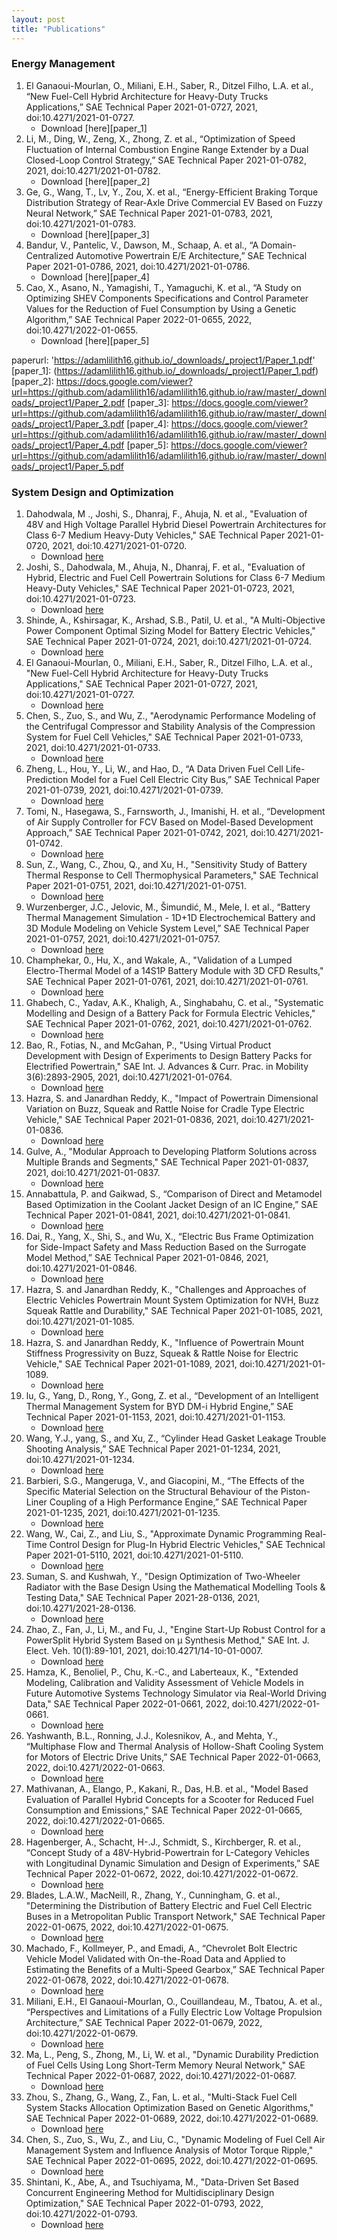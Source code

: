 ```yaml
---
layout: post
title: "Publications" 
---
```


### Energy Management

1. El Ganaoui-Mourlan, O., Miliani, E.H., Saber, R., Ditzel Filho, L.A. et al., “New Fuel-Cell Hybrid Architecture for Heavy-Duty Trucks Applications,” SAE Technical Paper 2021-01-0727, 2021, doi:10.4271/2021-01-0727.
    * Download [here][paper_1]
2. Li, M., Ding, W., Zeng, X., Zhong, Z. et al., “Optimization of Speed Fluctuation of Internal Combustion Engine Range Extender by a Dual Closed-Loop Control Strategy,” SAE Technical Paper 2021-01-0782, 2021, doi:10.4271/2021-01-0782.
    * Download [here][paper_2]
3. Ge, G., Wang, T., Lv, Y., Zou, X. et al., “Energy-Efficient Braking Torque Distribution Strategy of Rear-Axle Drive Commercial EV Based on Fuzzy Neural Network,” SAE Technical Paper 2021-01-0783, 2021, doi:10.4271/2021-01-0783.
    * Download [here][paper_3]
4. Bandur, V., Pantelic, V., Dawson, M., Schaap, A. et al., “A Domain-Centralized Automotive Powertrain E/E Architecture,” SAE
Technical Paper 2021-01-0786, 2021, doi:10.4271/2021-01-0786.
    * Download [here][paper_4]
5. Cao, X., Asano, N., Yamagishi, T., Yamaguchi, K. et al., “A Study on Optimizing SHEV Components Specifications and Control
Parameter Values for the Reduction of Fuel Consumption by Using a Genetic Algorithm,” SAE Technical Paper 2022-01-0655, 2022,
doi:10.4271/2022-01-0655.
    * Download [here][paper_5]

paperurl: 'https://adamlilith16.github.io/_downloads/_project1/Paper_1.pdf'
[paper_1]: (https://adamlilith16.github.io/_downloads/_project1/Paper_1.pdf)
[paper_2]: https://docs.google.com/viewer?url=https://github.com/adamlilith16/adamlilith16.github.io/raw/master/_downloads/_project1/Paper_2.pdf
[paper_3]: https://docs.google.com/viewer?url=https://github.com/adamlilith16/adamlilith16.github.io/raw/master/_downloads/_project1/Paper_3.pdf
[paper_4]: https://docs.google.com/viewer?url=https://github.com/adamlilith16/adamlilith16.github.io/raw/master/_downloads/_project1/Paper_4.pdf
[paper_5]: https://docs.google.com/viewer?url=https://github.com/adamlilith16/adamlilith16.github.io/raw/master/_downloads/_project1/Paper_5.pdf

### System Design and Optimization

1. Dahodwala, M ., Joshi, S., Dhanraj, F., Ahuja, N. et al., "Evaluation of 48V and High Voltage Parallel Hybrid Diesel Powertrain Architectures for Class 6-7 Medium Heavy-Duty Vehicles," SAE Technical Paper 2021-01-0720, 2021, doi:10.4271/2021-01-0720.
    * Download [here][sdo_paper_1]
2. Joshi, S., Dahodwala, M., Ahuja, N., Dhanraj, F. et al., "Evaluation of Hybrid, Electric and Fuel Cell Powertrain Solutions for Class 6-7 Medium Heavy-Duty Vehicles," SAE Technical Paper 2021-01-0723, 2021, doi:10.4271/2021-01-0723. 
    * Download [here][sdo_paper_2]
3. Shinde, A., Kshirsagar, K., Arshad, S.B., Patil, U. et al., "A Multi-Objective Power Component Optimal Sizing Model for Battery Electric Vehicles," SAE Technical Paper 2021-01-0724, 2021, doi:10.4271/2021-01-0724.
    * Download [here][sdo_paper_3]
4. El Ganaoui-Mourlan, 0., Miliani, E.H., Saber, R., Ditzel Filho, L.A. et al., "New Fuel-Cell Hybrid Architecture for Heavy-Duty Trucks Applications," SAE Technical Paper 2021-01-0727, 2021, doi:10.4271/2021-01-0727.
    * Download [here][sdo_paper_4]
5. Chen, S., Zuo, S., and Wu, Z., "Aerodynamic Performance Modeling of the Centrifugal Compressor and Stability Analysis of the Compression System for Fuel Cell Vehicles," SAE Technical Paper 2021-01-0733, 2021, doi:10.4271/2021-01-0733. 
    * Download [here][sdo_paper_5]
6. Zheng, L., Hou, Y., Li, W., and Hao, D., “A Data Driven Fuel Cell Life-Prediction Model for a Fuel Cell Electric City Bus,” SAE Technical Paper 2021-01-0739, 2021, doi:10.4271/2021-01-0739.
    * Download [here][sdo_paper_6]
7. Tomi, N., Hasegawa, S., Farnsworth, J., Imanishi, H. et al., “Development of Air Supply Controller for FCV Based on Model-Based Development Approach,” SAE Technical Paper 2021-01-0742, 2021, doi:10.4271/2021-01-0742.
    * Download [here][sdo_paper_7]
8. Sun, Z., Wang, C., Zhou, Q., and Xu, H., "Sensitivity Study of Battery Thermal Response to Cell Thermophysical Parameters," SAE Technical Paper 2021-01-0751, 2021, doi:10.4271/2021-01-0751. 
    * Download [here][sdo_paper_8]
9. Wurzenberger, J.C., Jelovic, M., Šimundić, M., Mele, I. et al., “Battery Thermal Management Simulation - 1D+1D Electrochemical Battery and 3D Module Modeling on Vehicle System Level,” SAE Technical Paper 2021-01-0757, 2021, doi:10.4271/2021-01-0757. 
    * Download [here][sdo_paper_9]
10. Champhekar, 0., Hu, X., and Wakale, A., "Validation of a Lumped Electro-Thermal Model of a 14S1P Battery Module with 3D CFD Results," SAE Technical Paper 2021-01-0761, 2021, doi:10.4271/2021-01-0761. 
    * Download [here][sdo_paper_10]
11. Ghabech, C., Yadav, A.K., Khaligh, A., Singhabahu, C. et al., "Systematic Modelling and Design of a Battery Pack for Formula Electric Vehicles," SAE Technical Paper 2021-01-0762, 2021, doi:10.4271/2021-01-0762. 
    * Download [here][sdo_paper_11]
12. Bao, R., Fotias, N., and McGahan, P., "Using Virtual Product Development with Design of Experiments to Design Battery Packs for Electrified Powertrain," SAE Int. J. Advances & Curr. Prac. in Mobility 3(6):2893-2905, 2021, doi:10.4271/2021-01-0764. 
    * Download [here][sdo_paper_12]
13. Hazra, S. and Janardhan Reddy, K., "Impact of Powertrain Dimensional Variation on Buzz, Squeak and Rattle Noise for Cradle Type Electric Vehicle," SAE Technical Paper 2021-01-0836, 2021, doi:10.4271/2021-01-0836. 
    * Download [here][sdo_paper_13]
14. Gulve, A., "Modular Approach to Developing Platform Solutions across Multiple Brands and Segments," SAE Technical Paper 2021-01-0837, 2021, doi:10.4271/2021-01-0837. 
    * Download [here][sdo_paper_14]
15. Annabattula, P. and Gaikwad, S., “Comparison of Direct and Metamodel Based Optimization in the Coolant Jacket Design of an IC Engine,” SAE Technical Paper 2021-01-0841, 2021, doi:10.4271/2021-01-0841.
    * Download [here][sdo_paper_15]
16. Dai, R., Yang, X., Shi, S., and Wu, X., “Electric Bus Frame Optimization for Side-Impact Safety and Mass Reduction Based on the Surrogate Model Method,” SAE Technical Paper 2021-01-0846, 2021, doi:10.4271/2021-01-0846.
    * Download [here][sdo_paper_16]
17. Hazra, S. and Janardhan Reddy, K., "Challenges and Approaches of Electric Vehicles Powertrain Mount System Optimization for NVH, Buzz Squeak Rattle and Durability," SAE Technical Paper 2021-01-1085, 2021, doi:10.4271/2021-01-1085. 
    * Download [here][sdo_paper_17]
18. Hazra, S. and Janardhan Reddy, K., "Influence of Powertrain Mount Stiffness Progressivity on Buzz, Squeak & Rattle Noise for Electric Vehicle," SAE Technical Paper 2021-01-1089, 2021, doi:10.4271/2021-01-1089. 
    * Download [here][sdo_paper_18]
19. lu, G., Yang, D., Rong, Y., Gong, Z. et al., “Development of an Intelligent Thermal Management System for BYD DM-i Hybrid Engine,” SAE Technical Paper 2021-01-1153, 2021, doi:10.4271/2021-01-1153.
    * Download [here][sdo_paper_19]
20. Wang, Y.J., yang, S., and Xu, Z., “Cylinder Head Gasket Leakage Trouble Shooting Analysis,” SAE Technical Paper 2021-01-1234, 2021, doi:10.4271/2021-01-1234.
    * Download [here][sdo_paper_20]
21. Barbieri, S.G., Mangeruga, V., and Giacopini, M., “The Effects of the Specific Material Selection on the Structural Behaviour of the Piston-Liner Coupling of a High Performance Engine,” SAE Technical Paper 2021-01-1235, 2021, doi:10.4271/2021-01-1235.
    * Download [here][sdo_paper_21]
22. Wang, W., Cai, Z., and Liu, S., "Approximate Dynamic Programming Real-Time Control Design for Plug-In Hybrid Electric Vehicles," SAE Technical Paper 2021-01-5110, 2021, doi:10.4271/2021-01-5110. 
    * Download [here][sdo_paper_22]
23. Suman, S. and Kushwah, Y., "Design Optimization of Two-Wheeler Radiator with the Base Design Using the Mathematical Modelling Tools & Testing Data," SAE Technical Paper 2021-28-0136, 2021, doi:10.4271/2021-28-0136. 
    * Download [here][sdo_paper_23]
24. Zhao, Z., Fan, J., Li, M., and Fu, J., "Engine Start-Up Robust Control for a Power­Split Hybrid System Based on µ Synthesis Method," SAE Int. J. Elect. Veh. 
10(1):89-101, 2021, doi:10.4271/14-10-01-0007. 
    * Download [here][sdo_paper_24]
25. Hamza, K., Benoliel, P., Chu, K.-C., and Laberteaux, K., "Extended Modeling, Calibration and Validity Assessment of Vehicle Models in Future Automotive Systems Technology Simulator via Real-World Driving Data," SAE Technical Paper 2022-01-0661, 2022, doi:10.4271/2022-01-0661. 
    * Download [here][sdo_paper_25]
26. Yashwanth, B.L., Ronning, J.J., Kolesnikov, A., and Mehta, Y., “Multiphase Flow and Thermal Analysis of Hollow-Shaft Cooling System for Motors of Electric Drive Units,” SAE Technical Paper 2022-01-0663, 2022, doi:10.4271/2022-01-0663.
    * Download [here][sdo_paper_26]
27. Mathivanan, A., Elango, P., Kakani, R., Das, H.B. et al., "Model Based Evaluation of Parallel Hybrid Concepts for a Scooter for Reduced Fuel Consumption and Emissions," SAE Technical Paper 2022-01-0665, 2022, doi:10.4271/2022-01-0665. 
    * Download [here][sdo_paper_27]
28. Hagenberger, A., Schacht, H-.J., Schmidt, S., Kirchberger, R. et al., “Concept Study of a 48V-Hybrid-Powertrain for L-Category Vehicles with Longitudinal Dynamic Simulation and Design of Experiments,” SAE Technical Paper 2022-01-0672, 2022, doi:10.4271/2022-01-0672.
    * Download [here][sdo_paper_28]
29. Blades, L.A.W., MacNeill, R., Zhang, Y., Cunningham, G. et al., "Determining the Distribution of Battery Electric and Fuel Cell Electric Buses in a Metropolitan Public Transport Network," SAE Technical Paper 2022-01-0675, 2022, doi:10.4271/2022-01-0675. 
    * Download [here][sdo_paper_29]
30. Machado, F., Kollmeyer, P., and Emadi, A., “Chevrolet Bolt Electric Vehicle Model Validated with On-the-Road Data and Applied to Estimating the Benefits of a Multi-Speed Gearbox,” SAE Technical Paper 2022-01-0678, 2022, doi:10.4271/2022-01-0678.
    * Download [here][sdo_paper_30]
31. Miliani, E.H., El Ganaoui-Mourlan, O., Couillandeau, M., Tbatou, A. et al., “Perspectives and Limitations of a Fully Electric Low Voltage Propulsion Architecture,” SAE Technical Paper 2022-01-0679, 2022, doi:10.4271/2022-01-0679.
    * Download [here][sdo_paper_31]
32. Ma, L., Peng, S., Zhong, M., Li, W. et al., "Dynamic Durability Prediction of Fuel Cells Using Long Short-Term Memory Neural Network," SAE Technical Paper 2022-01-0687, 2022, doi:10.4271/2022-01-0687. 
    * Download [here][sdo_paper_32]
33. Zhou, S., Zhang, G., Wang, Z., Fan, L. et al., "Multi-Stack Fuel Cell System Stacks Allocation Optimization Based on Genetic Algorithms," SAE Technical Paper 2022-01-0689, 2022, doi:10.4271/2022-01-0689. 
    * Download [here][sdo_paper_33]
34. Chen, S., Zuo, S., Wu, Z., and Liu, C., "Dynamic Modeling of Fuel Cell Air Management System and Influence Analysis of Motor Torque Ripple," SAE Technical Paper 2022-01-0695, 2022, doi:10.4271/2022-01-0695. 
    * Download [here][sdo_paper_34]
35. Shintani, K., Abe, A., and Tsuchiyama, M., "Data-Driven Set Based Concurrent Engineering Method for Multidisciplinary Design Optimization," SAE Technical Paper 2022-01-0793, 2022, doi:10.4271/2022-01-0793. 
    * Download [here][sdo_paper_35]
    
[sdo_paper_1]: https://docs.google.com/viewer?url=https://github.com/adamlilith16/adamlilith16.github.io/raw/master/_downloads/_project2/SDO_Paper_1.pdf
[sdo_paper_2]: https://docs.google.com/viewer?url=https://github.com/adamlilith16/adamlilith16.github.io/raw/master/_downloads/_project2/SDO_Paper_2.pdf
[sdo_paper_3]: https://docs.google.com/viewer?url=https://github.com/adamlilith16/adamlilith16.github.io/raw/master/_downloads/_project2/SDO_Paper_3.pdf
[sdo_paper_4]: https://docs.google.com/viewer?url=https://github.com/adamlilith16/adamlilith16.github.io/raw/master/_downloads/_project2/SDO_Paper_4.pdf
[sdo_paper_5]: https://docs.google.com/viewer?url=https://github.com/adamlilith16/adamlilith16.github.io/raw/master/_downloads/_project2/SDO_Paper_5.pdf
[sdo_paper_6]: https://docs.google.com/viewer?url=https://github.com/adamlilith16/adamlilith16.github.io/raw/master/_downloads/_project2/SDO_Paper_6.pdf
[sdo_paper_7]: https://docs.google.com/viewer?url=https://github.com/adamlilith16/adamlilith16.github.io/raw/master/_downloads/_project2/SDO_Paper_7.pdf
[sdo_paper_8]: https://docs.google.com/viewer?url=https://github.com/adamlilith16/adamlilith16.github.io/raw/master/_downloads/_project2/SDO_Paper_8.pdf
[sdo_paper_9]: https://docs.google.com/viewer?url=https://github.com/adamlilith16/adamlilith16.github.io/raw/master/_downloads/_project2/SDO_Paper_9.pdf
[sdo_paper_10]: https://docs.google.com/viewer?url=https://github.com/adamlilith16/adamlilith16.github.io/raw/master/_downloads/_project2/SDO_Paper_10.pdf
[sdo_paper_11]: https://docs.google.com/viewer?url=https://github.com/adamlilith16/adamlilith16.github.io/raw/master/_downloads/_project2/SDO_Paper_11.pdf
[sdo_paper_12]: https://docs.google.com/viewer?url=https://github.com/adamlilith16/adamlilith16.github.io/raw/master/_downloads/_project2/SDO_Paper_12.pdf
[sdo_paper_13]: https://docs.google.com/viewer?url=https://github.com/adamlilith16/adamlilith16.github.io/raw/master/_downloads/_project2/SDO_Paper_13.pdf
[sdo_paper_14]: https://docs.google.com/viewer?url=https://github.com/adamlilith16/adamlilith16.github.io/raw/master/_downloads/_project2/SDO_Paper_14.pdf
[sdo_paper_15]: https://docs.google.com/viewer?url=https://github.com/adamlilith16/adamlilith16.github.io/raw/master/_downloads/_project2/SDO_Paper_15.pdf
[sdo_paper_16]: https://docs.google.com/viewer?url=https://github.com/adamlilith16/adamlilith16.github.io/raw/master/_downloads/_project2/SDO_Paper_16.pdf
[sdo_paper_17]: https://docs.google.com/viewer?url=https://github.com/adamlilith16/adamlilith16.github.io/raw/master/_downloads/_project2/SDO_Paper_17.pdf
[sdo_paper_18]: https://docs.google.com/viewer?url=https://github.com/adamlilith16/adamlilith16.github.io/raw/master/_downloads/_project2/SDO_Paper_18.pdf
[sdo_paper_19]: https://docs.google.com/viewer?url=https://github.com/adamlilith16/adamlilith16.github.io/raw/master/_downloads/_project2/SDO_Paper_19.pdf
[sdo_paper_20]: https://docs.google.com/viewer?url=https://github.com/adamlilith16/adamlilith16.github.io/raw/master/_downloads/_project2/SDO_Paper_20.pdf
[sdo_paper_21]: https://docs.google.com/viewer?url=https://github.com/adamlilith16/adamlilith16.github.io/raw/master/_downloads/_project2/SDO_Paper_21.pdf
[sdo_paper_22]: https://docs.google.com/viewer?url=https://github.com/adamlilith16/adamlilith16.github.io/raw/master/_downloads/_project2/SDO_Paper_22.pdf
[sdo_paper_23]: https://docs.google.com/viewer?url=https://github.com/adamlilith16/adamlilith16.github.io/raw/master/_downloads/_project2/SDO_Paper_23.pdf
[sdo_paper_24]: https://docs.google.com/viewer?url=https://github.com/adamlilith16/adamlilith16.github.io/raw/master/_downloads/_project2/SDO_Paper_24.pdf
[sdo_paper_25]: https://docs.google.com/viewer?url=https://github.com/adamlilith16/adamlilith16.github.io/raw/master/_downloads/_project2/SDO_Paper_25.pdf
[sdo_paper_26]: https://docs.google.com/viewer?url=https://github.com/adamlilith16/adamlilith16.github.io/raw/master/_downloads/_project2/SDO_Paper_26.pdf
[sdo_paper_27]: https://docs.google.com/viewer?url=https://github.com/adamlilith16/adamlilith16.github.io/raw/master/_downloads/_project2/SDO_Paper_27.pdf
[sdo_paper_28]: https://docs.google.com/viewer?url=https://github.com/adamlilith16/adamlilith16.github.io/raw/master/_downloads/_project2/SDO_Paper_28.pdf
[sdo_paper_29]: https://docs.google.com/viewer?url=https://github.com/adamlilith16/adamlilith16.github.io/raw/master/_downloads/_project2/SDO_Paper_29.pdf
[sdo_paper_30]: https://docs.google.com/viewer?url=https://github.com/adamlilith16/adamlilith16.github.io/raw/master/_downloads/_project2/SDO_Paper_30.pdf
[sdo_paper_31]: https://docs.google.com/viewer?url=https://github.com/adamlilith16/adamlilith16.github.io/raw/master/_downloads/_project2/SDO_Paper_31.pdf
[sdo_paper_32]: https://docs.google.com/viewer?url=https://github.com/adamlilith16/adamlilith16.github.io/raw/master/_downloads/_project2/SDO_Paper_32.pdf
[sdo_paper_33]: https://docs.google.com/viewer?url=https://github.com/adamlilith16/adamlilith16.github.io/raw/master/_downloads/_project2/SDO_Paper_33.pdf
[sdo_paper_34]: https://docs.google.com/viewer?url=https://github.com/adamlilith16/adamlilith16.github.io/raw/master/_downloads/_project2/SDO_Paper_34.pdf
[sdo_paper_35]: https://docs.google.com/viewer?url=https://github.com/adamlilith16/adamlilith16.github.io/raw/master/_downloads/_project2/SDO_Paper_35.pdf
